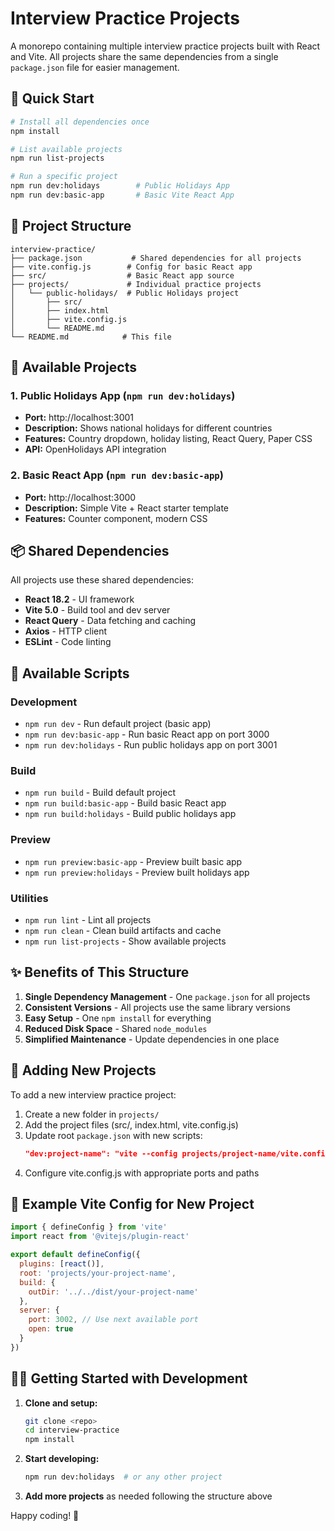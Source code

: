 # Interview Practice Projects

A monorepo containing multiple interview practice projects built with React and Vite. All projects share the same dependencies from a single `package.json` file for easier management.

## 🚀 Quick Start

```bash
# Install all dependencies once
npm install

# List available projects
npm run list-projects

# Run a specific project
npm run dev:holidays        # Public Holidays App
npm run dev:basic-app       # Basic Vite React App
```

## 📁 Project Structure

```
interview-practice/
├── package.json           # Shared dependencies for all projects
├── vite.config.js        # Config for basic React app
├── src/                  # Basic React app source
├── projects/             # Individual practice projects
│   └── public-holidays/  # Public Holidays project
│       ├── src/
│       ├── index.html
│       ├── vite.config.js
│       └── README.md
└── README.md            # This file
```

## 🎯 Available Projects

### 1. Public Holidays App (`npm run dev:holidays`)
- **Port:** http://localhost:3001
- **Description:** Shows national holidays for different countries
- **Features:** Country dropdown, holiday listing, React Query, Paper CSS
- **API:** OpenHolidays API integration

### 2. Basic React App (`npm run dev:basic-app`)
- **Port:** http://localhost:3000  
- **Description:** Simple Vite + React starter template
- **Features:** Counter component, modern CSS

## 📦 Shared Dependencies

All projects use these shared dependencies:
- **React 18.2** - UI framework
- **Vite 5.0** - Build tool and dev server
- **React Query** - Data fetching and caching
- **Axios** - HTTP client
- **ESLint** - Code linting

## 🔧 Available Scripts

### Development
- `npm run dev` - Run default project (basic app)
- `npm run dev:basic-app` - Run basic React app on port 3000
- `npm run dev:holidays` - Run public holidays app on port 3001

### Build
- `npm run build` - Build default project
- `npm run build:basic-app` - Build basic React app
- `npm run build:holidays` - Build public holidays app

### Preview
- `npm run preview:basic-app` - Preview built basic app
- `npm run preview:holidays` - Preview built holidays app

### Utilities
- `npm run lint` - Lint all projects
- `npm run clean` - Clean build artifacts and cache
- `npm run list-projects` - Show available projects

## ✨ Benefits of This Structure

1. **Single Dependency Management** - One `package.json` for all projects
2. **Consistent Versions** - All projects use the same library versions
3. **Easy Setup** - One `npm install` for everything
4. **Reduced Disk Space** - Shared `node_modules`
5. **Simplified Maintenance** - Update dependencies in one place

## 🎨 Adding New Projects

To add a new interview practice project:

1. Create a new folder in `projects/`
2. Add the project files (src/, index.html, vite.config.js)
3. Update root `package.json` with new scripts:
   ```json
   "dev:project-name": "vite --config projects/project-name/vite.config.js"
   ```
4. Configure vite.config.js with appropriate ports and paths

## 📝 Example Vite Config for New Project

```javascript
import { defineConfig } from 'vite'
import react from '@vitejs/plugin-react'

export default defineConfig({
  plugins: [react()],
  root: 'projects/your-project-name',
  build: {
    outDir: '../../dist/your-project-name'
  },
  server: {
    port: 3002, // Use next available port
    open: true
  }
})
```

## 🏃‍♂️ Getting Started with Development

1. **Clone and setup:**
   ```bash
   git clone <repo>
   cd interview-practice
   npm install
   ```

2. **Start developing:**
   ```bash
   npm run dev:holidays  # or any other project
   ```

3. **Add more projects** as needed following the structure above

Happy coding! 🚀
